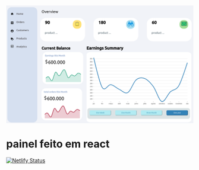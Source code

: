 <img src="github/Sem título.png" align="center">

# painel feito em react

[![Netlify Status](https://api.netlify.com/api/v1/badges/76b37d54-a5f5-4556-a182-5a558165ff01/deploy-status)](https://app.netlify.com/sites/infallible-montalcini-145543/deploys)
